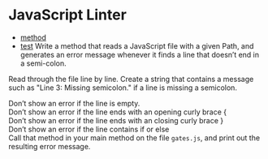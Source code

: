 # JavaScript Linter
- [method](https://github.com/SalahAlawneh/java-fundamentals/blob/lab03/linter/lib/src/main/java/linter/Library.java)
- [test](https://github.com/SalahAlawneh/java-fundamentals/blob/lab03/linter/lib/src/test/java/linter/LibraryTest.java)
Write a method that reads a JavaScript file with a given Path, and generates an error message whenever it finds a line that doesn’t end in a semi-colon.</br>

Read through the file line by line. Create a string that contains a message such as "Line 3: Missing semicolon." if a line is missing a semicolon.</br>

Don’t show an error if the line is empty.</br>
Don’t show an error if the line ends with an opening curly brace {</br>
Don’t show an error if the line ends with an closing curly brace }</br>
Don’t show an error if the line contains if or else</br>
Call that method in your main method on the file ```gates.js```, and print out the resulting error message.</br>
